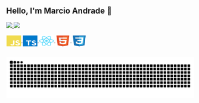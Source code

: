 ## Hello, I'm Marcio Andrade 👋

 <div style="width: 100%">
  <a href="https://github.com/marcioandradejs">
  <img height="180em" src="https://github-readme-stats.vercel.app/api?username=marcioandradejs&show_icons=true&theme=chartreuse-dark&include_all_commits=true&count_private=true"/>
  <img height="180em" src="https://github-readme-stats.vercel.app/api/top-langs/?username=marcioandradejs&layout=compact&langs_count=7&theme=chartreuse-dark"/>
</div>
  
<div style="display: inline_block"><br>
  <img align="center" alt="Marcio Andrade - JS" height="30" width="40" src="https://raw.githubusercontent.com/devicons/devicon/master/icons/javascript/javascript-plain.svg">
  <img align="center" alt="Marcio Andrade - TS" height="30" width="40" src="https://raw.githubusercontent.com/devicons/devicon/master/icons/typescript/typescript-plain.svg">
  <img align="center" alt="Marcio Andrade - React" height="30" width="40" src="https://raw.githubusercontent.com/devicons/devicon/master/icons/react/react-original.svg">
  <img align="center" alt="Marcio Andrade - HTML" height="30" width="40" src="https://raw.githubusercontent.com/devicons/devicon/master/icons/html5/html5-original.svg">
  <img align="center" alt="Marcio Andrade - CSS" height="30" width="40" src="https://raw.githubusercontent.com/devicons/devicon/master/icons/css3/css3-original.svg">
</div>
  
  ##
  
  ![Snake animation](https://github.com/marcioandradejs/marcioandradejs/blob/output/github-contribution-grid-snake.svg)
